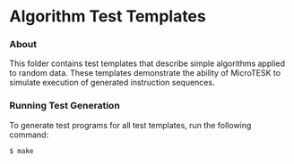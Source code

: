 Algorithm Test Templates
========================

### About

This folder contains test templates that describe simple algorithms applied to random data.
These templates demonstrate the ability of MicroTESK to simulate execution of generated instruction
sequences.

### Running Test Generation

To generate test programs for all test templates, run the following command:

```
$ make
```
